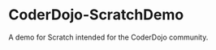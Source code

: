 CoderDojo-ScratchDemo
=====================

A demo for Scratch intended for the CoderDojo community.
